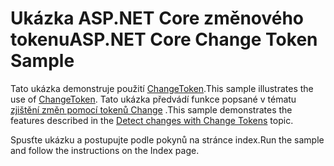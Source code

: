 # <a name="aspnet-core-change-token-sample"></a><span data-ttu-id="7fbb2-101">Ukázka ASP.NET Core změnového tokenu</span><span class="sxs-lookup"><span data-stu-id="7fbb2-101">ASP.NET Core Change Token Sample</span></span>

<span data-ttu-id="7fbb2-102">Tato ukázka demonstruje použití [ChangeToken](https://docs.microsoft.com/dotnet/api/microsoft.extensions.primitives.changetoken).</span><span class="sxs-lookup"><span data-stu-id="7fbb2-102">This sample illustrates the use of [ChangeToken](https://docs.microsoft.com/dotnet/api/microsoft.extensions.primitives.changetoken).</span></span> <span data-ttu-id="7fbb2-103">Tato ukázka předvádí funkce popsané v tématu [zjištění změn pomocí tokenů Change](https://docs.microsoft.com/aspnet/core/fundamentals/change-tokens) .</span><span class="sxs-lookup"><span data-stu-id="7fbb2-103">This sample demonstrates the features described in the [Detect changes with Change Tokens](https://docs.microsoft.com/aspnet/core/fundamentals/change-tokens) topic.</span></span>

<span data-ttu-id="7fbb2-104">Spusťte ukázku a postupujte podle pokynů na stránce index.</span><span class="sxs-lookup"><span data-stu-id="7fbb2-104">Run the sample and follow the instructions on the Index page.</span></span>
